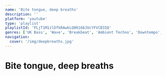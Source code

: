 ```yaml
---
name: 'Bite tongue, deep breaths'
description: ''
platform: 'youtube'
type: 'playlist'
playlistId: 'PLjT1M1zlDfkRAwkLQ00168JUcYFVCB3IQ'
genres: ['UK Bass', 'Wave', 'Breakbeat', 'Ambient Techno', 'Downtempo', 'Trip Hop', 'Detroit Techno', 'Instrumental Hip Hop' ]
navigation:
  cover: '/img/deepbreaths.jpg'
---
```


# Bite tongue, deep breaths

